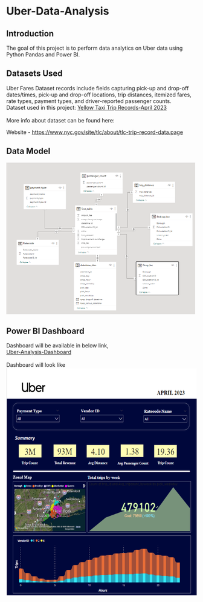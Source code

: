 # Uber-Data-Analysis
<h2>Introduction</h2>
The goal of this project is to perform data analytics on Uber data using Python Pandas and Power BI.
<h2>Datasets Used</h2>
Uber Fares Dataset records include fields capturing pick-up and drop-off dates/times, pick-up and drop-off locations, trip distances, itemized fares, rate types, payment types, and driver-reported passenger counts.<br>
Dataset used in this project: <a href="https://d37ci6vzurychx.cloudfront.net/trip-data/yellow_tripdata_2023-04.parquet">Yellow Taxi Trip Records-April 2023</a>
<br><br>
More info about dataset can be found here:

Website - <a href="(https://www.kaggle.com/datasets/yasserh/uber-fares-dataset)">https://www.nyc.gov/site/tlc/about/tlc-trip-record-data.page</a><br>
<h2>Data Model</h2>
<img src="Data-Model.png" width = "500" height="400">
<h2>Power BI Dashboard</h2>
Dashboard will be available in below link,<br>
<a href="https://www.novypro.com/project/uber-trip-analysis">Uber-Analysis-Dashboard</a><br><br>
Dashboard will look like
<img src="Dashboard.png" height="600">
